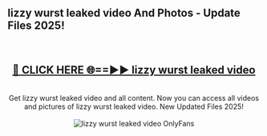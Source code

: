 <h2>lizzy wurst leaked video And Photos - Update Files 2025!</h2>
<br>
<div align="center">
<h2><a href="https://betterlinks.top/A2PfLJ" rel="nofollow">🔴 CLICK HERE 🌐==►► lizzy wurst leaked video</a></h2>
<br>
Get lizzy wurst leaked video and all content. Now you can access all videos and pictures of lizzy wurst leaked video. New Updated Files 2025!
<br>
<br>
<a href="https://betterlinks.top/A2PfLJ" rel="nofollow" data-target="animated-image.originalLink"><img src="https://i.imgur.com/dJHk4Zq.gif" alt="lizzy wurst leaked video OnlyFans" style="max-width: 100%; display: inline-block;" data-target="animated-image.originalImage"></a>
</div>
<br>